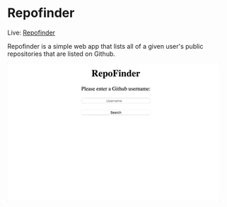 # Repofinder

Live: [Repofinder](http://kelbylu.me/repofinder/)

Repofinder is a simple web app that lists all of a given user's public repositories that are listed on Github.

![Pxlgram](./repofinder.gif)
